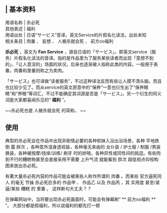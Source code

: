 |  **基本资料**  
---  
用语名称  |  杀必死   
其他表述  |  福利   
用语出处  |  日语“サービス”音译，英文Service的片假名化读法，出处未知   
相关条目  |  肉番  、  妄想  、  人被杀就会死  、  前方oo福利   
  
**杀必死** ，英文为 **Fan Service**
，源自日语的「サービス」，即英文service（服务）片假名化读法的音译。指的是作品里为了服务某些读者而出现「意想不到的」、「让人意淫的」场面的状况，后来也逐渐被人指称此类的内容。一般用于表番，肉番和里番则称之为卖肉。

「サービス」也可译做“读者服务”，不过这种译法反而有些让人摸不清头脑，而且也比较少见了。而从service的英文原意中的“保养”一意也衍生出了“保养眼睛”和“养眼”等词汇，不过不能确定其词源是否是「サービス」。另一个衍生的同义词是大家都喜闻乐见的“
**福利** ”。

~~杀必死也是 人被杀就会死  的简称。 ~~

##  使用

典型的杀必死会在作品中出现非剧情必要的各种软妹入浴出浴场景，各种  平地跌倒  露  胖次  ，各种意外湿身透视装，各种毫无来由的  女仆装  /  护士服
/  制服  /男装换装，各种被按摩/挠痒/训练/  刷牙  时的娇喘，各种异性或同性间的挑逗。有些肉到不行的糟糕物甚至会直接采用不需要  上升气流
就能看到  胖次  超低视点仰视构图来放出杀必死。

有著大量杀必死内容的作品可能会被某些人称作所谓的  肉番  。而某些  官方逼死同人  的毫无  节操  杀必死巨多的  作品甲  、  作品乙  以及
作品丙  ，其  实用度  甚至/紧逼/某些  糟糕  的  里番  。  这样断句大丈夫？？

在弹幕网站中，当将要出现杀必死画面时，可能会有弹幕刷“ ** 前方oo福利  ** ”。  大部分都是假福利，所以说福利的都先打一顿

